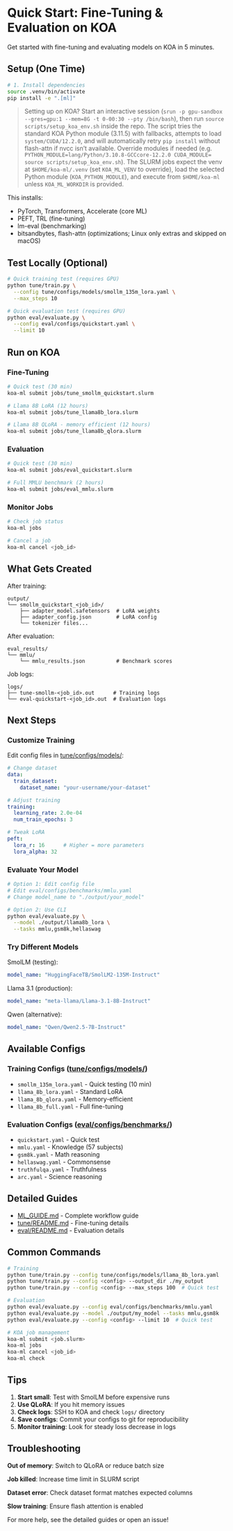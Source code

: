 # Quick Start: Fine-Tuning & Evaluation on KOA

Get started with fine-tuning and evaluating models on KOA in 5 minutes.

## Setup (One Time)

```bash
# 1. Install dependencies
source .venv/bin/activate
pip install -e ".[ml]"
```

> Setting up on KOA? Start an interactive session (`srun -p gpu-sandbox --gres=gpu:1 --mem=8G -t 0-00:30 --pty /bin/bash`), then run
> `source scripts/setup_koa_env.sh` inside the repo. The script tries the standard KOA Python module (3.11.5) with fallbacks, attempts to load `system/CUDA/12.2.0`, and will automatically retry `pip install` without flash-attn if nvcc isn’t available. Override modules if needed (e.g.
> `PYTHON_MODULE=lang/Python/3.10.8-GCCcore-12.2.0 CUDA_MODULE= source scripts/setup_koa_env.sh`).
> The SLURM jobs expect the venv at `$HOME/koa-ml/.venv` (set `KOA_ML_VENV` to override), load the selected Python module (`KOA_PYTHON_MODULE`), and execute from `$HOME/koa-ml` unless `KOA_ML_WORKDIR` is provided.

This installs:
- PyTorch, Transformers, Accelerate (core ML)
- PEFT, TRL (fine-tuning)
- lm-eval (benchmarking)
- bitsandbytes, flash-attn (optimizations; Linux only extras and skipped on macOS)

## Test Locally (Optional)

```bash
# Quick training test (requires GPU)
python tune/train.py \
  --config tune/configs/models/smollm_135m_lora.yaml \
  --max_steps 10

# Quick evaluation test (requires GPU)
python eval/evaluate.py \
  --config eval/configs/quickstart.yaml \
  --limit 10
```

## Run on KOA

### Fine-Tuning

```bash
# Quick test (30 min)
koa-ml submit jobs/tune_smollm_quickstart.slurm

# Llama 8B LoRA (12 hours)
koa-ml submit jobs/tune_llama8b_lora.slurm

# Llama 8B QLoRA - memory efficient (12 hours)
koa-ml submit jobs/tune_llama8b_qlora.slurm
```

### Evaluation

```bash
# Quick test (30 min)
koa-ml submit jobs/eval_quickstart.slurm

# Full MMLU benchmark (2 hours)
koa-ml submit jobs/eval_mmlu.slurm
```

### Monitor Jobs

```bash
# Check job status
koa-ml jobs

# Cancel a job
koa-ml cancel <job_id>
```

## What Gets Created

After training:
```
output/
└── smollm_quickstart_<job_id>/
    ├── adapter_model.safetensors  # LoRA weights
    ├── adapter_config.json        # LoRA config
    └── tokenizer files...
```

After evaluation:
```
eval_results/
└── mmlu/
    └── mmlu_results.json          # Benchmark scores
```

Job logs:
```
logs/
├── tune-smollm-<job_id>.out      # Training logs
└── eval-quickstart-<job_id>.out  # Evaluation logs
```

## Next Steps

### Customize Training

Edit config files in [tune/configs/models/](tune/configs/models/):

```yaml
# Change dataset
data:
  train_dataset:
    dataset_name: "your-username/your-dataset"

# Adjust training
training:
  learning_rate: 2.0e-04
  num_train_epochs: 3

# Tweak LoRA
peft:
  lora_r: 16      # Higher = more parameters
  lora_alpha: 32
```

### Evaluate Your Model

```bash
# Option 1: Edit config file
# Edit eval/configs/benchmarks/mmlu.yaml
# Change model_name to "./output/your_model"

# Option 2: Use CLI
python eval/evaluate.py \
  --model ./output/llama8b_lora \
  --tasks mmlu,gsm8k,hellaswag
```

### Try Different Models

SmolLM (testing):
```yaml
model_name: "HuggingFaceTB/SmolLM2-135M-Instruct"
```

Llama 3.1 (production):
```yaml
model_name: "meta-llama/Llama-3.1-8B-Instruct"
```

Qwen (alternative):
```yaml
model_name: "Qwen/Qwen2.5-7B-Instruct"
```

## Available Configs

### Training Configs ([tune/configs/models/](tune/configs/models/))
- `smollm_135m_lora.yaml` - Quick testing (10 min)
- `llama_8b_lora.yaml` - Standard LoRA
- `llama_8b_qlora.yaml` - Memory-efficient
- `llama_8b_full.yaml` - Full fine-tuning

### Evaluation Configs ([eval/configs/benchmarks/](eval/configs/benchmarks/))
- `quickstart.yaml` - Quick test
- `mmlu.yaml` - Knowledge (57 subjects)
- `gsm8k.yaml` - Math reasoning
- `hellaswag.yaml` - Commonsense
- `truthfulqa.yaml` - Truthfulness
- `arc.yaml` - Science reasoning

## Detailed Guides

- [ML_GUIDE.md](ML_GUIDE.md) - Complete workflow guide
- [tune/README.md](tune/README.md) - Fine-tuning details
- [eval/README.md](eval/README.md) - Evaluation details

## Common Commands

```bash
# Training
python tune/train.py --config tune/configs/models/llama_8b_lora.yaml
python tune/train.py --config <config> --output_dir ./my_output
python tune/train.py --config <config> --max_steps 100  # Quick test

# Evaluation
python eval/evaluate.py --config eval/configs/benchmarks/mmlu.yaml
python eval/evaluate.py --model ./output/my_model --tasks mmlu,gsm8k
python eval/evaluate.py --config <config> --limit 10  # Quick test

# KOA job management
koa-ml submit <job.slurm>
koa-ml jobs
koa-ml cancel <job_id>
koa-ml check
```

## Tips

1. **Start small**: Test with SmolLM before expensive runs
2. **Use QLoRA**: If you hit memory issues
3. **Check logs**: SSH to KOA and check `logs/` directory
4. **Save configs**: Commit your configs to git for reproducibility
5. **Monitor training**: Look for steady loss decrease in logs

## Troubleshooting

**Out of memory**: Switch to QLoRA or reduce batch size

**Job killed**: Increase time limit in SLURM script

**Dataset error**: Check dataset format matches expected columns

**Slow training**: Ensure flash attention is enabled

For more help, see the detailed guides or open an issue!
